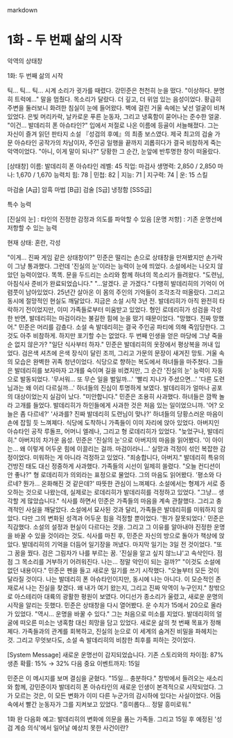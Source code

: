 markdown

# 1화 - 두 번째 삶의 시작

악역의 상태창

1화: 두 번째 삶의 시작

틱... 틱... 틱...
시계 소리가 귓가를 때렸다. 강민준은 천천히 눈을 떴다.
"이상하다. 분명히 트럭에..."
말을 멈췄다. 목소리가 달랐다. 더 깊고, 더 위엄 있는 음성이었다. 황급히 주변을 둘러보니 화려한 침실이 눈에 들어왔다. 벽에 걸린 거울 속에는 낯선 얼굴이 비쳐있었다.
은빛 머리카락, 날카로운 푸른 눈동자, 그리고 냉혹함이 묻어나는 준수한 얼굴.
"이건... 발데리히 폰 아슈타인?"
입에서 저절로 나온 이름에 등골이 서늘해졌다. 그는 자신이 즐겨 읽던 판타지 소설 『성검의 후예』의 최종 보스였다. 제국 최고의 검술 가문 아슈타인 공작가의 차남이자, 주인공 일행을 끝까지 괴롭히다가 결국 비참하게 죽는 악역이었다.
"아니, 이게 말이 되나?"
당황한 그 순간, 눈앞에 반투명한 창이 떠올랐다.

[상태창]
이름: 발데리히 폰 아슈타인
레벨: 45
직업: 마검사
생명력: 2,850 / 2,850
마나: 1,670 / 1,670
능력치
힘: 78 | 민첩: 82 | 지능: 71 | 지구력: 74 | 운: 15
스킬

마검술 [A급]
암흑 마법 [B급]
검술 [S급]
냉정함 [SSS급]

특수 능력

[진실의 눈] : 타인의 진정한 감정과 의도를 파악할 수 있음
[운명 저항] : 기존 운명선에 저항할 수 있는 능력

현재 상태: 혼란, 각성

"이게... 진짜 게임 같은 상태창이?"
민준은 떨리는 손으로 상태창을 만져봤지만 손가락이 그냥 통과했다. 그런데 '진실의 눈'이라는 능력이 눈에 띄었다. 소설에서는 나오지 않았던 능력이었다.
똑똑.
문을 두드리는 소리와 함께 하녀의 목소리가 들려왔다.
"도련님, 아침식사 준비가 완료되었습니다."
"...알겠다. 곧 가겠다."
다행히 발데리히의 기억이 어렴풋이 남아있었다. 25년간 살아온 이 몸의 주인의 기억들이 조각조각 떠올랐다. 그리고 동시에 절망적인 현실도 깨달았다.
지금은 소설 시작 3년 전. 발데리히가 아직 완전히 타락하기 전이었지만, 이미 가족들로부터 미움받고 있었다. 형인 로데리히가 성검을 각성한 반면, 발데리히는 마검이라는 불길한 힘에 눈을 떴기 때문이었다.
"망했다. 진짜 망했어."
민준은 머리를 감츘다. 소설 속 발데리히는 결국 주인공 파티에 의해 죽임당한다. 그것도 아주 비참하게.
하지만 포기할 수는 없었다. 두 번째 인생을 얻은 마당에 그냥 죽을 순 없지 않은가?
"일단 식사부터 하자."
민준은 발데리히의 옷장에서 평상복을 꺼내 입었다. 검은색 셔츠에 은색 장식이 달린 조끼, 그리고 가문의 문장이 새겨진 망토. 거울 속의 모습은 완벽한 귀족 청년이었다.
식당으로 향하는 복도에서 하녀들을 마주쳤다. 그들은 발데리히를 보자마자 고개를 숙이며 길을 비켰지만, 그 순간 '진실의 눈' 능력이 자동으로 발동되었다.
'무서워... 또 무슨 일을 벌일까...'
'빨리 지나가 주셨으면...'
'다른 도련님과는 왜 이리 다르실까...'
하녀들의 진심이 투명하게 보였다. 발데리히가 얼마나 공포의 대상이었는지 실감이 났다.
"미안합니다."
민준은 조용히 사과했다. 하녀들은 깜짝 놀라 고개를 들었다. 발데리히가 하인들에게 사과한 것은 처음 있는 일이었으니까.
'어? 오늘은 좀 다르네?'
'사과를? 진짜 발데리히 도련님이 맞나?'
하녀들의 당황스러운 마음이 손에 잡힐 듯 느껴졔다.
식당에 도착하니 가족들이 이미 자리에 앉아 있었다. 아버지인 아슈타인 공작 루돌프, 어머니 엘레나, 그리고 형 로데리히가 있었다.
"늦었구나, 발데리히."
아버지의 차가운 음성. 민준은 '진실의 눈'으로 아버지의 마음을 읽어봤다.
'이 아이는... 왜 이렇게 어두운 힘에 이끌리는 걸까. 마검이라니...'
실망과 걱정이 섞인 복잡한 감정이었다. 미워하는 게 아니라 걱정하고 있었다.
"죄송합니다, 아버지."
발데리히 특유의 건방진 태도 대신 정중하게 사과했다. 가족들의 시선이 일제히 쏠렸다.
"오늘 컨디션이 안 좋나?"
형 로데리히가 의외라는 표정으로 물었다. 그의 마음도 읽어봤다.
'평소와 다르네? 뭔가... 온화해진 것 같은데?'
따뜻한 관심이 느껴졔다. 소설에서는 형제가 서로 증오하는 것으로 나왔는데, 실제로는 로데리히가 발데리히를 걱정하고 있었다.
"그냥... 생각할 게 많았습니다."
식사를 하면서 민준은 가족들의 마음을 계속 관찰했다. 그리고 충격적인 사실을 깨달았다.
소설에서 묘사된 것과 달리, 가족들은 발데리히를 미워하지 않았다. 다만 그의 변화된 성격과 어두운 힘을 걱정할 뿐이었다.
'뭔가 잘못되었다.'
민준은 직감했다. 소설의 설정과 현실이 다르다는 것을. 그리고 그 이유를 알아내야 진정한 운명을 바꿀 수 있을 것이라는 것도.
식사를 마친 후, 민준은 자신의 방으로 돌아가 책상에 앉았다. 발데리히의 기억을 더듬어 일기장을 꺼냈다.
마지막 일기는 3일 전 것이었다.
"또 그 꿈을 꿨다. 검은 그림자가 나를 부르는 꿈. '진실을 알고 싶지 않느냐'고 속삭인다. 점점 그 목소리를 거부하기 어려워진다. 나는... 정말 악인이 되는 걸까?"
"이것도 소설에 없던 내용이다."
민준은 펜을 들고 새로운 일기를 쓰기 시작했다.
"오늘부터 모든 것이 달라질 것이다. 나는 발데리히 폰 아슈타인이지만, 동시에 나는 아니다. 이 모순적인 존재로서 나는 진실을 찾겠다. 왜 내가 여기 왔는지, 그리고 진짜 악역이 누구인지."
창밖으로 아스테리아 대륙의 광활한 평원이 보였다. 어디선가 종소리가 울렸고, 새로운 운명의 시작을 알리는 듯했다.
민준은 상태창을 다시 열어봤다. 운 수치가 15에서 20으로 올라가 있었다.
"역시... 운명을 바꿀 수 있다."
그는 처음으로 미소를 지었다. 발데리히의 얼굴에 떠오른 미소는 냉혹함 대신 희망을 담고 있었다.
새로운 삶의 첫 번째 목표가 정해졔다. 가족들과의 관계를 회복하고, 진실의 눈으로 이 세계의 숨겨진 비밀을 파헤치는 것.
그리고 무엇보다도, 소설 속 발데리히의 비참한 최후를 피하는 것이었다.

[System Message]
새로운 운명선이 감지되었습니다.
기존 스토리와의 차이점: 87%
생존 확률: 15% → 32%
다음 중요 이벤트까지: 15일

민준은 이 메시지를 보며 결심을 굳혔다.
"15일... 충분하다."
창밖에서 들려오는 새소리와 함께, 강민준이자 발데리히 폰 아슈타인의 새로운 인생이 본격적으로 시작되었다.
그가 모르는 것은, 이 모든 변화가 이미 다른 누군가의 감시하에 있다는 사실이었다. 어둠 속에서 빨간 눈동자가 그를 지켜보고 있었다.
"흥미롭다... 정말 흥미로워."

1화 완
다음화 예고: 발데리히의 변화에 의문을 품는 가족들. 그리고 15일 후 예정된 '성검 계승 의식'에서 일어날 예상치 못한 사건이란?
